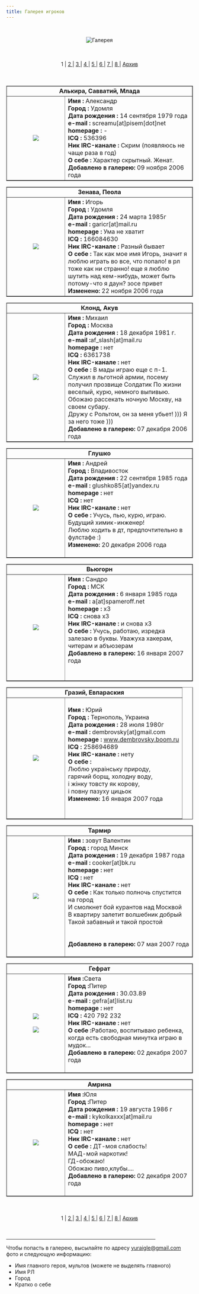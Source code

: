 ```yaml
---
title: Галерея игроков
---
```


&nbsp;

<p style='text-align: center'>
<img src="/img/tit_gallery.jpg" alt='Галерея' />
</p>

<br/>
<br/>
<center>
1 |
<a href="/gal_pl/2"> 2 </a>|
<a href="/gal_pl/3"> 3 </a>|
<a href="/gal_pl/4"> 4 </a>|
<a href="/gal_pl/5"> 5 </a>|
<a href="/gal_pl/6"> 6 </a>|
<a href="/gal_pl/7"> 7 </a>|
<a href="/gal_pl/8"> 8 </a>|
<a href="/gal_pl/arc"> Архив </a>
</center>
<br/>
<br/>

<table align=center width=450 cellspacing=0 cellpadding=0 border=1><tr>
<td colspan=2 align=center><b>Алькира, Савватий, Млада</b></td></tr>
<tr><td width=140 align=center valign=middle>
<a data-fslightbox href="/img_gallery_pl/alkira.jpg" border=0>
<img src="/img_gallery_pl/alkira_sm.jpg" border=0>
</a></td>
<td><b>Имя :</b> Александр<br>
<b>Город :</b> Удомля<br>
<b>Дата рождения :</b> 14 сентября 1979 года<br>
<b>e-mail :</b> screamu[at]pisem[dot]net
<br>
<b>homepage :</b> - <br>
<b>ICQ :</b> 536396<br>
<b>Ник IRC-канале :</b> Скрим (появляюсь не чаще раза в год) <br>
<b>О себе :</b> Характер скрытный. Женат.<br>
<b>Добавлено в галерею:</b> 09 ноября 2006 года<br>
</td></tr>
</table>
<table align=center width=450 cellspacing=0 cellpadding=0 border=1><tr>
<td colspan=2 align=center><b>Зенава, Пеола</b></td></tr>
<tr><td width=140 align=center valign=middle>
<a data-fslightbox href="/img_gallery_pl/zenava.jpg" border=0>
<img src="/img_gallery_pl/zenava_sm.jpg" border=0>
</a></td>
<td><b>Имя :</b> Игорь<br>
<b>Город :</b> Удомля<br>
<b>Дата рождения :</b> 24 марта 1985г<br>
<b>e-mail :</b> garicr[at]mail.ru<br>
<b>homepage :</b> Ума не хватит<br>
<b>ICQ :</b> 166084630<br>
<b>Ник IRC-канале :</b> Разный бывает<br>
<b>О себе :</b> Так как мое имя Игорь, значит я люблю играть во все, что попало! в рл тоже как ни странно! еще я люблю шутить над кем-нибудь, может быть потому-что я даун? зосе привет<br> 
<b>Изменено:</b> 22 ноября 2006 года<br>

</td></tr>
</table>
<table align=center width=450 cellspacing=0 cellpadding=0 border=1><tr>
<td colspan=2 align=center><b>Клонд, Акув
</b></td></tr>
<tr><td width=140 align=center valign=middle>
<a data-fslightbox href="/img_gallery_pl/klond.jpg" border=0>
<img src="/img_gallery_pl/klond_sm.jpg" border=0>
</a></td>
<td><b>Имя :</b> Михаил<br>
<b>Город :</b> Москва<br>
<b>Дата рождения :</b> 18 декабря 1981 г.<br>
<b>e-mail :</b>af_slash[at]mail.ru<br>
<b>homepage :</b> нет<br>
<b>ICQ :</b> 6361738<br>
<b>Ник IRC-канале :</b> нет<br>
<b>О себе :</b> В мады играю еще с п-1. Служил в льготной армии, посему получил
прозвище Солдатик  По жизни веселый, курю, немного выпивыю. Обожаю
рассекать ночную Москву, на своем субару.<br>
Дружу с Рольтом, он за меня убьет! ))) Я за него тоже )))
<br>
<b>Добавлено в галерею:</b> 07 декабря 2006 года<br>
</td></tr>
</table>
<table align=center width=450 cellspacing=0 cellpadding=0 border=1><tr>
<td colspan=2 align=center><b>Глушко</b></td></tr>
<tr><td width=140 align=center valign=middle>
<a data-fslightbox href="/img_gallery_pl/glushko.jpg" border=0>
<img src="/img_gallery_pl/glushko_sm.jpg" border=0>
</a></td>
<td><b>Имя :</b> Андрей<br>
<b>Город :</b> Владивосток<br>
<b>Дата рождения :</b> 22 сентября 1985 года<br>
<b>e-mail :</b> glushko85[at]yandex.ru<br>
<b>homepage :</b> нет<br>
<b>ICQ :</b> нет<br>
<b>Ник IRC-канале :</b> нет<br>
<b>О себе :</b> Учусь, пью, курю, играю.<br>
Будущий химик-инженер! <br>Люблю ходить в дт, предпочтительно в фулстафе :)<br> 
<b>Изменено:</b> 20 декабря 2006 года<br><br>
</td></tr>
</table>
<table align=center width=450 cellspacing=0 cellpadding=0 border=1><tr>
<td colspan=2 align=center><b>Вьюгорн</b></td></tr>
<tr><td width=140 align=center valign=middle>
<a href="/img_gallery_pl/view.gif" border=0>
<img src="/img_gallery_pl/view_sm.jpg" border=0>
</a></td>
<td><b>Имя :</b> Сандро<br>
<b>Город :</b> МСК<br>
<b>Дата рождения :</b> 6 января 1985 года<br>
<b>e-mail :</b> a[at]spameroff.net<br>
<b>homepage :</b> х3 <br>
<b>ICQ :</b> снова х3<br>
<b>Ник IRC-канале :</b> и снова х3<br>
<b>О себе :</b> Учусь, работаю, изредка залезаю в буквы. Уважуха хакерам, читерам и абъюзерам<br>
<b>Добавлено в галерею:</b> 16 января 2007 года<br><br><br>
</td></tr>
</table>
<table align=center width=450 cellspacing=0 cellpadding=0 border=1><tr>
<td colspan=2 align=center><b>Гразий, Евпараския</b></td></tr>
<tr><td width=140 align=center valign=middle>
<a data-fslightbox href="/img_gallery_pl/grazij.jpg" border=0>
<img src="/img_gallery_pl/grazij_sm.jpg" border=0>
</a></td>
<td><br><b>Имя :</b> Юрий<br>
<b>Город :</b> Тернополь, Украина<br>
<b>Дата рождения :</b> 28 июля 1980г<br>
<b>e-mail :</b> dembrovsky[at]gmail.com<br>
<b>homepage :</b> <a href="http://www.dembrovsky.boom.ru"> www.dembrovsky.boom.ru</a><br>
<b>ICQ :</b> 258694689<br>
<b>Ник IRC-канале :</b> нету<br>
<b>О себе :</b><br>Люблю украiнську природу,<br>
гарячий борщ, холодну воду,<br>
i жiнку товсту як корову,<br>
i повну пазуху цицьок<br>
<b>Изменено:</b> 16 января 2007 года<br><br><br>
</td></tr>
</table>
<table align=center width=450 cellspacing=0 cellpadding=0 border=1><tr>
<td colspan=2 align=center><b>Тармир</b></td></tr>
<tr><td width=140 align=center valign=middle>
<a data-fslightbox href="/img_gallery_pl/tarmir.jpg" border=0>
<img src="/img_gallery_pl/tarmir_sm.jpg" border=0>
</a></td>
<td><b>Имя :</b> зовут Валентин<br>
<b>Город :</b> город Минск<br>
<b>Дата рождения :</b> 19 декабря 1987 года<br>
<b>e-mail :</b> cooker[at]bk.ru </a><br>
<b>homepage :</b> нет</a><br>
<b>ICQ :</b> нет<br>
<b>Ник IRC-канале :</b> нет<br>
<b>О себе :</b> Как только полночь спустится на город <br>
И смолкнет бой курантов над Москвой <br>
В квартиру залетит волшебник добрый <br>
Такой забавный и такой простой <br><br>
<br>
<b>Добавлено в галерею:</b> 07 мая 2007 года<br><br>
</td></tr>
</table>
<table align=center width=450 cellspacing=0 cellpadding=0 border=1><tr>
<td colspan=2 align=center><b>Гефрат</b></td></tr>
<tr><td width=140 align=center valign=middle>
<a data-fslightbox href="/img_gallery_pl/gefrat2.jpg" border=0>
<img src="/img_gallery_pl/gefrat2_sm.jpg" border=0><br><br><a data-fslightbox href="/img_gallery_pl/gefrat3.jpg" border=0>
<img src="/img_gallery_pl/gefrat3_sm.jpg" border=0>
</a></td>
<td><b>Имя :</b>Света<br>
<b>Город :</b>Питер<br>
<b>Дата рождения :</b> 30.03.89<br>
<b>e-mail :</b> gefra[at]list.ru<br>
<b>homepage :</b> нет<br>
<b>ICQ :</b> 420 792 232<br>
<b>Ник IRC-канале :</b> нет<br>
<b>О себе :</b>Работаю, воспитываю ребенка, когда есть свободная минутка играю в мудок... <br>
<b>Добавлено в галерею:</b> 02 декабря 2007 года<br><br>
</td></tr>
</table>
<table align=center width=450 cellspacing=0 cellpadding=0 border=1><tr>
<td colspan=2 align=center><b>Амрина</b></td></tr>
<tr><td width=140 align=center valign=middle>
<a data-fslightbox href="/img_gallery_pl/amrina.jpg" border=0>
<img src="/img_gallery_pl/amrina_sm.jpg" border=0>
</a></td>
<td><b>Имя :</b>Юля<br>
<b>Город :</b>Питер<br>
<b>Дата рождения :</b> 19 августа 1986 г<br>
<b>e-mail :</b> kykolkaxxx[at]mail.ru<br>
<b>homepage :</b> нет<br>
<b>ICQ :</b> нет<br>
<b>Ник IRC-канале :</b> нет<br>
<b>О себе :</b> ДТ-моя слабость!<br>
МАД-мой наркотик!<br>
ГД-обожаю!<br>
Обожаю пиво,клубы....<br>
<b>Добавлено в галерею:</b> 02 декабря 2007 года<br><br>
</td></tr>
</table>

<br/>
<br/>
<center>
1 |
<a href="/gal_pl/2"> 2 </a>|
<a href="/gal_pl/3"> 3 </a>|
<a href="/gal_pl/4"> 4 </a>|
<a href="/gal_pl/5"> 5 </a>|
<a href="/gal_pl/6"> 6 </a>|
<a href="/gal_pl/7"> 7 </a>|
<a href="/gal_pl/8"> 8 </a>|
<a href="/gal_pl/arc"> Архив </a>
</center>
<br/>
<br/>

<hr width=80%>
Чтобы попасть в галерею, высылайте по адресу <a href="mailto:yuraigle@gmail.com">yuraigle@gmail.com</a>
фото и следующую информацию:
<ul>
    <li>Имя главного героя, мультов (можете не выделять главного)
    <li>Имя РЛ
    <li>Город
    <li>Кратко о себе
</ul>
